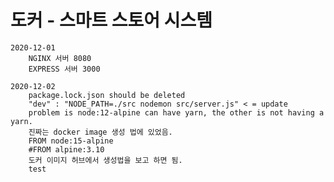 # 도커 - 스마트 스토어 시스템

    2020-12-01
        NGINX 서버 8080
        EXPRESS 서버 3000

    2020-12-02
        package.lock.json should be deleted
        "dev" : "NODE_PATH=./src nodemon src/server.js" < = update
        problem is node:12-alpine can have yarn, the other is not having a yarn.
        진짜는 docker image 생성 법에 있었음.
        FROM node:15-alpine
        #FROM alpine:3.10
        도커 이미지 허브에서 생성법을 보고 하면 됨.
        test
